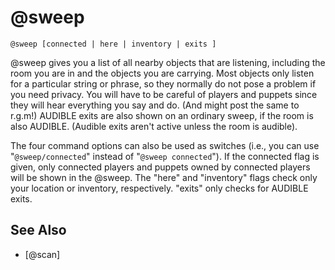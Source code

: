 # @sweep
`@sweep [connected | here | inventory | exits ]`

@sweep gives you a list of all nearby objects that are listening, including the room you are in and the objects you are carrying. Most objects only listen for a particular string or phrase, so they normally do not pose a problem if you need privacy. You will have to be careful of players and puppets since they will hear everything you say and do. (And might post the same to r.g.m!) AUDIBLE exits are also shown on an ordinary sweep, if the room is also AUDIBLE. (Audible exits aren't active unless the room is audible).

The four command options can also be used as switches (i.e., you can use "`@sweep/connected`" instead of "`@sweep connected`"). If the connected flag is given, only connected players and puppets owned by connected players will be shown in the @sweep. The "here" and "inventory" flags check only your location or inventory, respectively. "exits" only checks for AUDIBLE exits.


## See Also
- [@scan]

